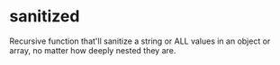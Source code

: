 # sanitized
Recursive function that'll sanitize a string or ALL values in an object or array, no matter how deeply nested they are.

